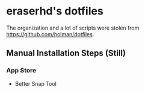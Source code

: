 # eraserhd's dotfiles

The organization and a lot of scripts were stolen from https://github.com/holman/dotfiles.

## Manual Installation Steps (Still)

### App Store
* Better Snap Tool
